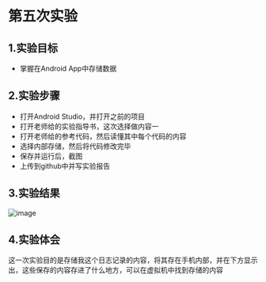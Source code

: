# 第五次实验
## 1.实验目标
+ 掌握在Android App中存储数据
## 2.实验步骤
+ 打开Android Studio，并打开之前的项目
+ 打开老师给的实验指导书，这次选择做内容一
+ 打开老师给的参考代码，然后读懂其中每个代码的内容
+ 选择内部存储，然后将代码修改完毕
+ 保存并运行后，截图
+ 上传到github中并写实验报告
## 3.实验结果
![image](https://github.com/AHeng0124/android-labs-2018/blob/master/Soft1614080902111/sy5.png)
## 4.实验体会
这一次实验目的是存储我这个日志记录的内容，将其存在手机内部，并在下方显示出，这些保存的内容存进了什么地方，可以在虚拟机中找到存储的内容
